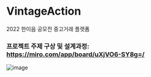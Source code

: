 # VintageAction
2022 한이음 공모전 중고거래 플랫폼

### 프로젝트 주제 구상 및 설계과정: https://miro.com/app/board/uXjVO6-SY8g=/

![image](https://user-images.githubusercontent.com/71054445/198820310-4fa84dd2-0534-46c6-a68d-f1def1dcfe21.png)
